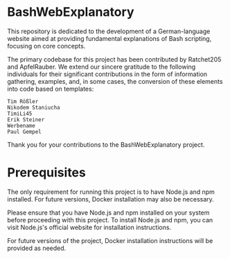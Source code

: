 # BashWebExplanatory
This repository is dedicated to the development of a German-language website aimed at providing fundamental explanations of Bash scripting, focusing on core concepts.

The primary codebase for this project has been contributed by Ratchet205 and ApfelRauber. We extend our sincere gratitude to the following individuals for their significant contributions in the form of information gathering, examples, and, in some cases, the conversion of these elements into code based on templates:

    Tim Rößler
    Nikodem Staniucha
    TimiLi45
    Erik Steiner
    Werbename
    Paul Gempel

Thank you for your contributions to the BashWebExplanatory project.

# Prerequisites

The only requirement for running this project is to have Node.js and npm installed. For future versions, Docker installation may also be necessary.

Please ensure that you have Node.js and npm installed on your system before proceeding with this project. To install Node.js and npm, you can visit Node.js's official website for installation instructions.

For future versions of the project, Docker installation instructions will be provided as needed.
